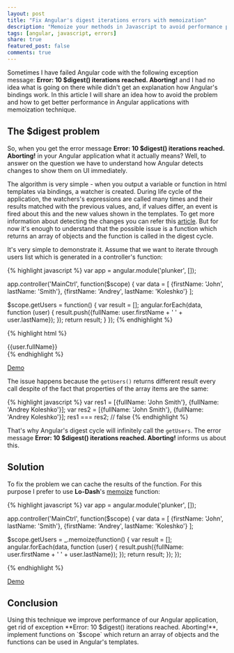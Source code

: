 ```yaml
---
layout: post
title: "Fix Angular's digest iterations errors with memoization"
description: "Memoize your methods in Javascript to avoid performance problems in Angular and errors saying that 10 digest iterations reached."
tags: [angular, javascript, errors]
share: true
featured_post: false
comments: true
---
```

Sometimes I have failed Angular code with the following exception message: **Error: 10 $digest() iterations reached. Aborting!** and I had no idea what is going on there while didn't get an explanation how Angular's bindings work. In this article I will share an idea how to avoid the problem and how to get better performance in Angular applications with memoization technique.

## The $digest problem

So, when you get the error message **Error: 10 $digest() iterations reached. Aborting!** in your Angular application what it actually means? Well, to answer on the question we have to understand how Angular detects changes to show them on UI immediately.

The algorithm is very simple - when you output a variable or function in html templates via bindings, a watcher is created. During life cycle of the application, the watchers's expressions are called many times and their results matched with the previous values, and, if values differ, an event is fired about this and the new values shown in the templates. To get more information about detecting the changes you can refer this [article](https://www.ng-book.com/p/The-Digest-Loop-and-apply/). But for now it's enough to understand that the possible issue is a function which returns an array of objects and the function is called in the digest cycle.

It's very simple to demonstrate it. Assume that we want to iterate through users list which is generated in a controller's function:

{% highlight javascript %}
var app = angular.module('plunker', []);

app.controller('MainCtrl', function($scope) {
  var data = [
    {firstName: 'John', lastName: 'Smith'},
    {firstName: 'Andrey', lastName: 'Koleshko'}
  ];

  $scope.getUsers = function() {
    var result = [];
    angular.forEach(data, function (user) {
      result.push({fullName: user.firstName + ' ' + user.lastName});
    });
    return result;
  }
});
{% endhighlight %}

{% highlight html %}
<div ng-repeat="user in getUsers()">
  {{user.fullName}}
</div>
{% endhighlight %}

[Demo](http://plnkr.co/edit/ZuGB6ecpAQaHW2GFZLzC?p=preview)

The issue happens because the `getUsers()` returns different result every call despite of the fact that properties of the array items are the same:

{% highlight javascript %}
var res1 = [{fullName: 'John Smith'}, {fullName: 'Andrey Koleshko'}];
var res2 = [{fullName: 'John Smith'}, {fullName: 'Andrey Koleshko'}];
res1 === res2; // false
{% endhighlight %}

That's why Angular's digest cycle will infinitely call the `getUsers`. The error message **Error: 10 $digest() iterations reached. Aborting!** informs us about this.

## Solution

To fix the problem we can cache the results of the function. For this purpose I prefer to use **Lo-Dash**'s [memoize](https://lodash.com/docs#memoize) function:

{% highlight javascript %}
var app = angular.module('plunker', []);

app.controller('MainCtrl', function($scope) {
  var data = [
    {firstName: 'John', lastName: 'Smith'},
    {firstName: 'Andrey', lastName: 'Koleshko'}
  ];

  $scope.getUsers = _.memoize(function() {
    var result = [];
    angular.forEach(data, function (user) {
      result.push({fullName: user.firstName + ' ' + user.lastName});
    });
    return result;
  });
});

{% endhighlight %}

[Demo](http://plnkr.co/edit/KBmk4J2ZCt0SsmZlnKZi?p=preview)

## Conclusion

Using this technique we improve performance of our Angular application, get rid of exception **Error: 10 $digest() iterations reached. Aborting!**, implement functions on `$scope` which return an array of objects and the functions can be used in Angular's templates.

